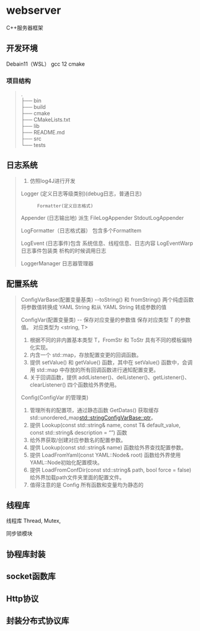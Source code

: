 # webserver
C++服务器框架

## 开发环境
Debain11（WSL）
gcc 12
cmake

### 项目结构
>.<br>
>├── bin<br>
>├── build<br>
>├── cmake<br>
>├── CMakeLists.txt<br>
>├── lib<br>
>├── README.md<br>
>├── src<br>
>└── tests<br>
## 日志系统
>1. 仿照log4J进行开发
>
>   Logger (定义日志等级类别)(debug日志，普通日志)
>
>           Formatter(定义日志格式)
>
>   Appender (日志输出地)  派生 FileLogAppender StdoutLogAppender
>   
>   
>   
>   LogFormatter（日志格式器） 包含多个FormatItem
>   
>   LogEvent (日志事件)包含 系统信息、线程信息、日志内容
>   LogEventWarp 日志事件包装类  析构的时候调用日志
>
>   LoggerManager 日志器管理器
>   

## 配置系统
>   ConfigVarBase(配置变量基类) 
>        --toString() 和 fromString() 两个纯虚函数将参数值转换成 YAML String 和从 YAML String 转成参数的值
>
>   ConfigVar(配置变量类) -- 保存对应变量的参数值 保存对应类型 T 的参数值。 对应类型为 <string, T>
>1. 根据不同的非内置基本类型 T，FromStr 和 ToStr 具有不同的模板偏特化实现。
>2. 内含一个 std::map，存放配置变更的回调函数。
>3. 提供 setValue() 和 getValue() 函数，其中在 setValue() 函数中，会调用 std::map 中存放的所有回调函数进行通知配置变更。
>4. 关于回调函数，提供 addListener()、delListener()、getListener()、clearListener() 四个函数给外界使用。
>
>
>
>   Config(ConfigVar 的管理类)
>1. 管理所有的配置项，通过静态函数 GetDatas() 获取缓存std::unordered_map<std::stringConfigVarBase::ptr>。
>2. 提供 Lookup(const std::string& name, const T& default_value, const std::string& description = “”) 函数
>3. 给外界获取/创建对应参数名的配置参数。
>4. 提供 Lookup(const std::string& name) 函数给外界查找配置参数。
>5. 提供 LoadFromYaml(const YAML::Node& root) 函数给外界使用YAML::Node初始化配置模块。
>6. 提供 LoadFromConfDir(const std::string& path, bool force = false) 给外界加载path文件夹里面的配置文件。
>7. 值得注意的是 Config 所有函数和变量均为静态的
> 
>

## 线程库
线程库
Thread, Mutex, 

同步锁模块

## 协程库封装

## socket函数库

## Http协议

## 封装分布式协议库